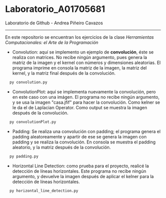 # Laboratorio_A01705681

Laboratorio de Github - Andrea Piñeiro Cavazos

- - - -

En este repositorio se encuentran los ejercicios de la clase *Herramientas Computacionales: el Arte de la Programación*
* Convolution: aquí se implemento un ejemplo de __convolución__, éste se realiza con matrices. No recibe ningún argumento, pues genera la matriz de la imagen y el kernel con números y dimensiones aleatorias. El programa imprime en consola la matriz de la imagen, la matriz del kernel, y la matriz final después de la convolución.
```sh
  py convolution.py
  ```
* ConvolutionPlot: aquí se implementa nuevamente la convolución, pero en este caso con una imágen. El programa no recibe ningún argumento, y se usa la imagen "casa.jfif" para hacer la convolución. Como kelner se le da el de Laplacian Operator. Como output se muestra la imagen después de la convolución. 
```sh
  py convolutionPlot.py
  ```
* Padding: Se realiza una convolución con padding; el programa genera el padding aleatoreamente y apartir de ese se genera la imagen con padding y se realiza la convolución. En consola se muestra el padding aleatorio, y la matriz después de la convolución.
```sh
  py padding.py
  ```
* Horizontal Line Detection: como prueba para el proyecto, realicé la detección de líneas horizontales. Este programa no recibe ningún argumento, y devuelve la imagen después de aplicar el kelner para la detección de líneas horizontales. 
```sh
  py horizontal_line_detection.py
  ```
